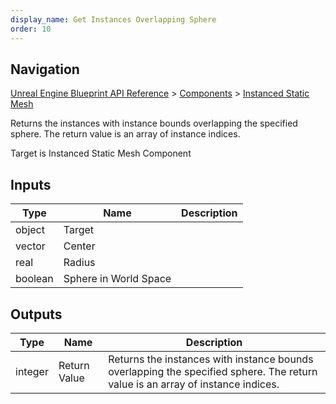 ```yaml
---
display_name: Get Instances Overlapping Sphere
order: 10
---
```

## Navigation

[Unreal Engine Blueprint API Reference](https://dev.epicgames.com/documentation/en-us/unreal-engine/BlueprintAPI) > [Components](https://dev.epicgames.com/documentation/en-us/unreal-engine/BlueprintAPI/Components) > [Instanced Static Mesh](https://dev.epicgames.com/documentation/en-us/unreal-engine/BlueprintAPI/Components/InstancedStaticMesh)

Returns the instances with instance bounds overlapping the specified sphere. The return value is an array of instance indices.

Target is Instanced Static Mesh Component

## Inputs

| Type | Name | Description |
| --- | --- | --- |
| object | Target |  |
| vector | Center |  |
| real | Radius |  |
| boolean | Sphere in World Space |  |

## Outputs

| Type | Name | Description |
| --- | --- | --- |
| integer | Return Value | Returns the instances with instance bounds overlapping the specified sphere. The return value is an array of instance indices. |
